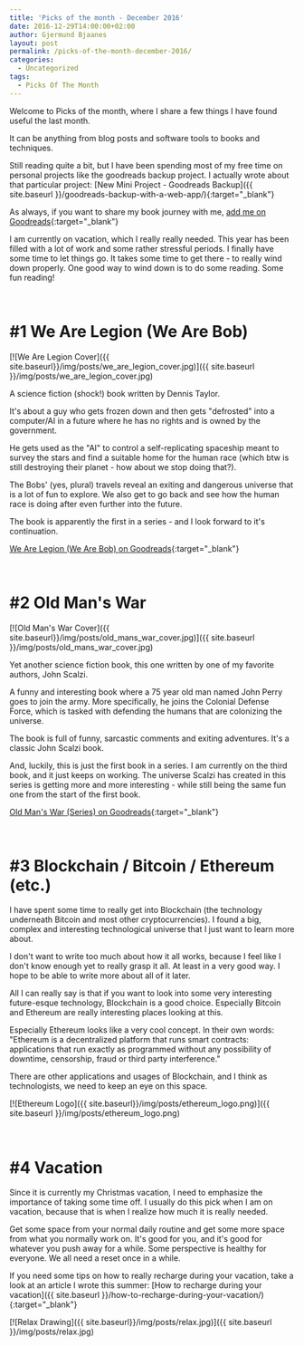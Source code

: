 ```yaml
---
title: 'Picks of the month - December 2016'
date: 2016-12-29T14:00:00+02:00
author: Gjermund Bjaanes
layout: post
permalink: /picks-of-the-month-december-2016/
categories:
  - Uncategorized
tags:
  - Picks Of The Month
---
```

Welcome to Picks of the month, where I share a few things I have found useful the last month.

It can be anything from blog posts and software tools to books and techniques.

<!--more-->

Still reading quite a bit, but I have been spending most of my free time on personal projects like the goodreads backup project. I actually wrote about that particular project:
[New Mini Project - Goodreads Backup]({{ site.baseurl }}/goodreads-backup-with-a-web-app/){:target="_blank"}

As always, if you want to share my book journey with me, [add me on Goodreads](https://www.goodreads.com/friend/i?i=LTM1Njg4OTU3MjE6NDE5){:target="_blank"}

I am currently on vacation, which I really really needed. This year has been filled with a lot of work and some rather stressful periods. 
I finally have some time to let things go. It takes some time to get there - to really wind down properly.
One good way to wind down is to do some reading. Some fun reading!

&nbsp;

# #1 We Are Legion (We Are Bob)

[![We Are Legion Cover]({{ site.baseurl}}/img/posts/we_are_legion_cover.jpg)]({{ site.baseurl }}/img/posts/we_are_legion_cover.jpg)

A science fiction (shock!) book written by Dennis Taylor. 

It's about a guy who gets frozen down and then gets "defrosted" into a computer/AI in a future where he has no rights and is owned by the government.

He gets used as the "AI" to control a self-replicating spaceship meant to survey the stars and find a suitable home for the human race (which btw is still destroying their planet - how about we stop doing that?).

The Bobs' (yes, plural) travels reveal an exiting and dangerous universe that is a lot of fun to explore.
We also get to go back and see how the human race is doing after even further into the future.

The book is apparently the first in a series - and I look forward to it's continuation. 

[We Are Legion (We Are Bob) on Goodreads](https://www.goodreads.com/book/show/32109569-we-are-legion-we-are-bob){:target="_blank"}

&nbsp;

# #2 Old Man's War

[![Old Man's War Cover]({{ site.baseurl}}/img/posts/old_mans_war_cover.jpg)]({{ site.baseurl }}/img/posts/old_mans_war_cover.jpg)

Yet another science fiction book, this one written by one of my favorite authors, John Scalzi.

A funny and interesting book where a 75 year old man named John Perry goes to join the army. 
More specifically, he joins the Colonial Defense Force, which is tasked with defending the humans that are colonizing the universe. 

The book is full of funny, sarcastic comments and exiting adventures. It's a classic John Scalzi book.

And, luckily, this is just the first book in a series. I am currently on the third book, and it just keeps on working.
The universe Scalzi has created in this series is getting more and more interesting - while still being the same fun one from the start of the first book.

[Old Man's War (Series) on Goodreads](https://www.goodreads.com/series/40789-old-man-s-war){:target="_blank"}

&nbsp;

# #3 Blockchain / Bitcoin / Ethereum (etc.)

I have spent some time to really get into Blockchain (the technology underneath Bitcoin and most other cryptocurrencies). 
I found a big, complex and interesting technological universe that I just want to learn more about.

I don't want to write too much about how it all works, because I feel like I don't know enough yet to really grasp it all. 
At least in a very good way. I hope to be able to write more about all of it later.

All I can really say is that if you want to look into some very interesting future-esque technology, Blockchain is a good choice. 
Especially Bitcoin and Ethereum are really interesting places looking at this.

Especially Ethereum looks like a very cool concept. In their own words: 
"Ethereum is a  decentralized platform that runs smart contracts: applications that run exactly as programmed without any possibility of downtime, censorship, fraud or third party interference."

There are other applications and usages of Blockchain, and I think as technologists, we need to keep an eye on this space.

[![Ethereum Logo]({{ site.baseurl}}/img/posts/ethereum_logo.png)]({{ site.baseurl }}/img/posts/ethereum_logo.png)

&nbsp;

# #4 Vacation

Since it is currently my Christmas vacation, I need to emphasize the importance of taking some time off. I usually do this pick when I am on vacation, because that is when I realize how much it is really needed.

Get some space from your normal daily routine and get some more space from what you normally work on. It's good for you, and it's good for whatever you push away for a while. Some perspective is healthy for everyone. We all need a reset once in a while. 

If you need some tips on how to really recharge during your vacation, take a look at an article I wrote this summer:
[How to recharge during your vacation]({{ site.baseurl }}/how-to-recharge-during-your-vacation/){:target="_blank"}

[![Relax Drawing]({{ site.baseurl}}/img/posts/relax.jpg)]({{ site.baseurl }}/img/posts/relax.jpg)
